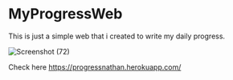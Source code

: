 # MyProgressWeb
This is just a simple web that i created to write my daily progress.

![Screenshot (72)](https://user-images.githubusercontent.com/102292312/182014440-48ffd4d1-a8ec-43b0-8802-f186fa99b139.png)

Check here https://progressnathan.herokuapp.com/


